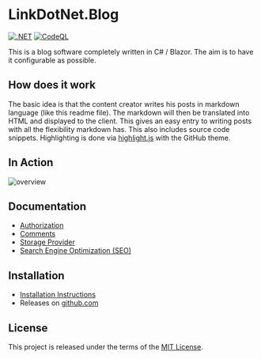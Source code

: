 ﻿# LinkDotNet.Blog

[![.NET](https://github.com/linkdotnet/Blog/actions/workflows/dotnet.yml/badge.svg?branch=master)](https://github.com/linkdotnet/Blog/actions/workflows/dotnet.yml)
[![CodeQL](https://github.com/linkdotnet/Blog/actions/workflows/codeql.yml/badge.svg)](https://github.com/linkdotnet/Blog/actions/workflows/codeql.yml)

This is a blog software completely written in C# / Blazor. The aim is to have it configurable as possible.

## How does it work

The basic idea is that the content creator writes his posts in markdown language (like this readme file).
The markdown will then be translated into HTML and displayed to the client. This gives an easy entry to writing posts with all the flexibility markdown has.
This also includes source code snippets. Highlighting is done via [highlight.js](https://highlightjs.org/) with the GitHub theme.

## In Action

![overview](assets/overview.gif)

## Documentation

-   [Authorization](./docs/Authorization/Readme.md)
-   [Comments](./docs/Comments/Readme.md)
-   [Storage Provider](./docs/Storage/Readme.md)
-   [Search Engine Optimization (SEO)](./docs/SEO/Readme.md)

## Installation

-   [Installation Instructions](./docs/Setup/Readme.md)
-   Releases on [github.com](https://github.com/linkdotnet/Blog/releases)

## License

This project is released under the terms of the [MIT License](./LICENSE).
